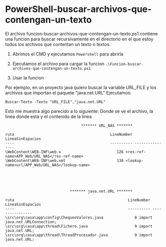 # PowerShell-buscar-archivos-que-contengan-un-texto

El archivo funcion-buscar-archivos-que-contengan-un-texto.ps1
contiene una funcion para buscar recursivamente en el 
directorio en el que estoy todos los archivos que contentan 
un texto o textos.

1. Abrimos el CMD y ejecutamos `Powershell` para abrirla

2. Ejecutamos el archivo para cargar la funcion
``
.\Funcion-buscar-archivos-que-contengan-un-texto.ps1
``

3. Usar la funcion

Por ejemplo, en un proyecto java quiero buscar
la variable URL_FILE y los archivos que importan 
el paquete "java.net.URL"
Ejecutamos:
```
Buscar-Texto -Texto "URL_FILE","java.net.URL"
```
Esto me muestra algo parecido a lo siguiente:
Donde se ve el archivo, la linea donde esta y el contenido de la linea
```
                                  ******* URL_NAS *******

ruta                                           LineNumber LineaSinEspacios
----                                           ---------- ----------------
\WebContent\WEB-INF\web.x                         126 <res-ref-name>APP_Web/URL_NAS</res-ref-name>
\WebContent\WEB-INF\web.xml                       130 <lookup-name>url/APP_Web/URL_NAS</lookup-name>





                             ******* java.net.URL *******

ruta                                                   LineNumber LineaSinEspacios
----                                                   ---------- ----------------
\src\org\casa\app\config\ChequeoValores.java              8 import java.net.URLConnection;
\src\org\casa\app\thread\Fichero.java                     9 import java.net.URL;
\src\org\casa\app\thread\ThreadProcesador.java            9 import java.net.URL;
```
